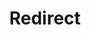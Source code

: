 ﻿---
layout: src/layouts/Redirect.astro
title: Redirect
redirect: https://octopus.com/docs/octopus-rest-api/examples/variables/find-variable-value-usage
pubDate:  2023-01-01
navSearch: false
navSitemap: false
navMenu: false
---
